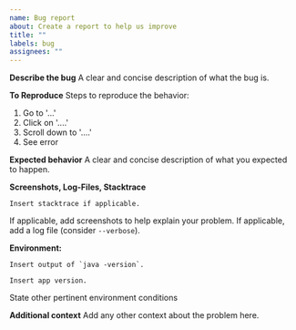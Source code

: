 ```yaml
---
name: Bug report
about: Create a report to help us improve
title: ""
labels: bug
assignees: ""
---
```


**Describe the bug**
A clear and concise description of what the bug is.

**To Reproduce**
Steps to reproduce the behavior:

1. Go to '...'
2. Click on '....'
3. Scroll down to '....'
4. See error

**Expected behavior**
A clear and concise description of what you expected to happen.

**Screenshots, Log-Files, Stacktrace**

```
Insert stacktrace if applicable.
```

If applicable, add screenshots to help explain your problem.
If applicable, add a log file (consider `--verbose`).

**Environment:**

```
Insert output of `java -version`.
```

```
Insert app version.
```

State other pertinent environment conditions

**Additional context**
Add any other context about the problem here.
